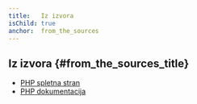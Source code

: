 ```yaml
---
title:   Iz izvora
isChild: true
anchor:  from_the_sources
---
```


## Iz izvora {#from_the_sources_title}

* [PHP spletna stran](http://php.net/)
* [PHP dokumentacija](http://php.net/docs.php)
